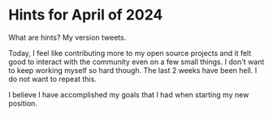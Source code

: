 # Hints for April of 2024

What are hints? My version tweets.

Today, I feel like contributing more to my open source projects and it felt
good to interact with the community even on a few small things. I don't want
to keep working myself so hard though. The last 2 weeks have been hell. I
do not want to repeat this.

I believe I have accomplished my goals that I had when starting my new position.
